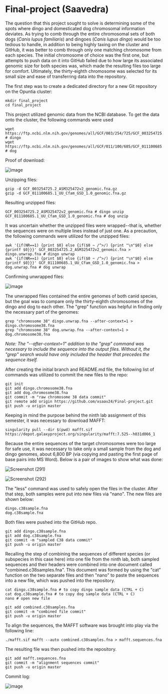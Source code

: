 # Final-project (Saavedra)
The question that this project sought to solve is determining some of the spots where dingo and domesticated dog chromosomal information deviates. As trying to comb through the entire chromosomal sets of both dogs (_Canis lupus familiaris_) and dingoes (_Canis lupus dingo_) would be too tedious to handle, in addition to being highly taxing on the cluster and GitHub, it was better to comb through only one matching chromosome from each species. The initial chromosome of choice was the first one, but attempts to push data on it into GitHub failed due to how large its associated genomic size for both species was, which made the resulting files too large for comfort. Ultimately, the thirty-eighth chromosome was selected for its small size and ease of transferring data into the repository.

The first step was to create a dedicated directory for a new Git repository on the Opuntia cluster:

```
mkdir final_project
cd final_project
```
This project utilized genomic data from the NCBI database. To get the data onto the cluster, the following commands were used

```
wget https://ftp.ncbi.nlm.nih.gov/genomes/all/GCF/003/254/725/GCF_003254725.2_ASM325472v2/GCF_003254725.2_ASM325472v2_genomic.fna.gz # dingo
wget https://ftp.ncbi.nlm.nih.gov/genomes/all/GCF/011/100/685/GCF_011100685.1_UU_Cfam_GSD_1.0/GCF_011100685.1_UU_Cfam_GSD_1.0_genomic.fna.gz # dog
```
Proof of download:

![image](https://github.com/user-attachments/assets/8cc6d255-dfb5-4239-bf7b-ceb98e0312d1)

Unzipping files:

```
gzip -d GCF_003254725.2_ASM325472v2_genomic.fna.gz
gzip -d GCF_011100685.1_UU_Cfam_GSD_1.0_genomic.fna.gz
```

Resulting unzipped files:

```
GCF_003254725.2_ASM325472v2_genomic.fna # dingo unzip
GCF_011100685.1_UU_Cfam_GSD_1.0_genomic.fna # dog unzip
```

It was uncertain whether the unzipped files were wrapped--that is, whether the sequences were on multiple lines instead of just one. As a precaution, the following commands were utilized for the unzipped files: 

```
awk '{if(NR==1) {print $0} else {if($0 ~ /^>/) {print "\n"$0} else {printf $0}}}' GCF_003254725.2_ASM325472v2_genomic.fna > dingo.unwrap.fna # dingo unwrap
awk '{if(NR==1) {print $0} else {if($0 ~ /^>/) {print "\n"$0} else {printf $0}}}' GCF_011100685.1_UU_Cfam_GSD_1.0_genomic.fna > dog.unwrap.fna # dog unwrap
```

Confirming unwrapped files:

![image](https://github.com/user-attachments/assets/426e4f31-544d-4cd5-9886-54be5276efe4)

The unwrapped files contained the entire genomes of both canid species, but the goal was to compare only the thirty-eighth chromosomes of the dingo and dog to each other. The "grep" function was helpful in finding only the necessary part of the genomes:

```
grep "chromosome 38" dingo.unwrap.fna --after-context=1 > dingo.chromosome38.fna
grep "chromosome 38" dog.unwrap.fna --after-context=1 > dog.chromosome38.fna
```

_Note: The "--after-context=1" addition to the "grep" command was necessary to include the sequence into the output files. Without it, the "grep" search would have only included the header that precedes the sequence itself._

After creating the initial branch and README.md file, the following list of commands was utilized to commit the new files to the repo:

```
git init
git add dingo.chromosome38.fna
git add dog.chromosome38.fna
git commit -m "raw chromosome 38 data commit"
git remote add origin https://github.com/xsaav24/Final-project.git
git push -u origin master
```
Keeping in mind the purpose behind the ninth lab assignment of this semester, it was necessary to download MAFFT:

```
singularity pull --dir $(pwd) mafft.sif https://depot.galaxyproject.org/singularity/mafft:7.525--h031d066_1
```
Because the entire sequences of the target chromosomes were too large for safe use, it was necessary to take only a small sample from the dog and dingo genomes, about 6,800 BP (via copying and pasting the first page of base pairs into MS Word). Below is a pair of images to show what was done:

![Screenshot (291)](https://github.com/user-attachments/assets/3ccc224d-9060-4ddf-aaa7-ffbdc808dace)

![Screenshot (292)](https://github.com/user-attachments/assets/1cc85c74-a467-49e4-9f8d-ce65a6034ba6)

The "less" command was used to safely open the files in the cluster. After that step, both samples were put into new files via "nano". The new files are shown below:

```
dingo.c38sample.fna
dog.c38sample.fna
```

Both files were pushed into the GitHub repo. 

```
git add dingo.c38sample.fna
git add dog.c38sample.fna
git commit -m "sampled C38 data commit"
git push -u origin master
```

Recalling the step of combining the sequences of different species (or subspecies in this case here) into one file from the ninth lab, both sampled sequences and their headers were combined into one document called "combined.c38samples.fna". This document was formed by using the "cat" function on the two separate files and then "nano" to paste the sequences into a new file, which was pushed into the repository.

```
cat dingo.c38sample.fna # to copy dingo sample data (CTRL + C)
cat dog.c38sample.fna # to copy dog sample data (CTRL + C)
nano # open new file
```

```
git add combined.c38samples.fna
git commit -m "combined file commit"
git push -u origin master
```

To align the sequences, the MAFFT software was brought into play via the following line:

```
./mafft.sif mafft --auto combined.c38samples.fna > mafft.sequences.fna
```

The resulting file was then pushed into the repository.

```
git add mafft.sequences.fna
git commit -m "alignment sequences commit"
git push -u origin master
```

Commit log:

![image](https://github.com/user-attachments/assets/1f6d18a7-ddae-490e-bce0-d099f4a5cadc)

